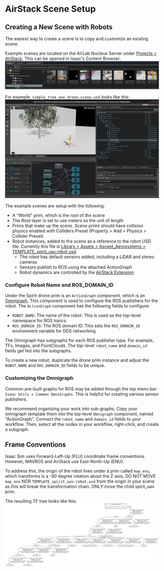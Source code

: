 # AirStack Scene Setup

## Creating a New Scene with Robots
The easiest way to create a scene is to copy and customize an existing scene.

Example scenes are located on the AirLab Nucleus Server under [Projects > AirStack](https://airlab-storage.andrew.cmu.edu:8443/omni/web3/omniverse://airlab-storage.andrew.cmu.edu:8443/Projects/AirStack/).
This can be opened in Isaac's Content Browser:
![Image of content browser](content_browser.png)

For example, `simple_tree_one_drone.scene.usd` looks like this:
![scene setup](scene_setup.png)

The example scenes are setup with the following:

- A "World" prim, which is the root of the scene
- The Root layer is set to use meters as the unit of length
- Prims that make up the scene. Scene prims should have collision physics enabled with Colliders Preset (Property > Add > Physics > Collider Preset)
- Robot instances, added to the scene as a reference to the robot USD file. Currently this file is [Library > Assets > Ascent_Aerosystems > TEMPLATE_spirit_uav.robot.usd](https://airlab-storage.andrew.cmu.edu:8443/omni/web3/omniverse://airlab-storage.andrew.cmu.edu:8443/Library/Assets/Ascent_Aerosystems/Spirit_UAV/TEMPLATE_spirit_uav.robot.usd)
  - The robot has default sensors added, including a LiDAR and stereo cameras
  - Sensors publish to ROS using the attached ActionGraph
  - Robot dynamics are controlled by the [AirStack Extension](ascent_sitl_extension.md)


### Configure Robot Name and ROS_DOMAIN_ID

Under the Spirit drone prim is an `ActionGraph` component, which is an [Omnigraph](https://docs.omniverse.nvidia.com/extensions/latest/ext_omnigraph.html). This component is used to configure the ROS publishers for the robot. The `ActionGraph` component has the following fields to configure:

- `ROBOT_NAME`: The name of the robot. This is used as the top-level namespace for ROS topics.
- `ROS_DOMAIN_ID`: The ROS domain ID. This sets the `ROS_DOMAIN_ID` environment variable for DDS networking.

The Omnigraph has subgraphs for each ROS publisher type. For example, TFs, Images, and PointClouds. The top-level `robot_name` and `domain_id` fields get fed into the subgraphs. 

To create a new robot, duplicate the drone prim instance and adjust the `ROBOT_NAME` and `ROS_DOMAIN_ID` fields to be unique.



### Customizing the Omnigraph

Common pre-built graphs for ROS may be added through the top menu bar: `Isaac Utils > Common OmniGraphs`.
This is helpful for creating various sensor publishers.

We recommend organizing your work into sub-graphs.
Copy your omnigraph template them into the top-level `Omnigraph` component, named "ActionGraph". Connect the `robot_name` and `domain_id` fields to your workflow. Then, select all the nodes in your workflow, right-click, and create a subgraph.


## Frame Conventions
Isaac Sim uses Forward-Left-Up (FLU) coordinate frame conventions.  However, MAVROS and AirStack use East-North-Up (ENU). 

To address this, the origin of the robot lives under a prim called `map_enu`, which transforms is a -90 degree rotation about the Z-axis. 
DO NOT MOVE `map_enu` NOR `TEMPLATE_spirit_uav.robot.usd` from the origin in your scene as this will break the transformation chain. ONLY move the child spirit_uav prim.

The resulting TF tree looks like this:
![Image of tf tree](tf_tree.png)